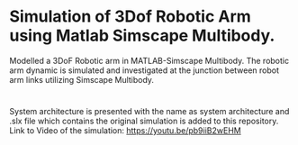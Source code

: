 # Simulation of 3Dof Robotic Arm using Matlab Simscape Multibody.
Modelled a 3DoF Robotic arm in MATLAB-Simscape Multibody. The robotic arm dynamic is simulated and investigated at the junction between robot arm links utilizing Simscape Multibody.
#
System architecture is presented with the name as system architecture and .slx file which contains the original simulation is added to this repository.
Link to Video of the simulation: https://youtu.be/pb9iiB2wEHM
